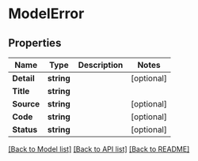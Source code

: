 # ModelError

## Properties

Name | Type | Description | Notes
------------ | ------------- | ------------- | -------------
**Detail** | **string** |  | [optional] 
**Title** | **string** |  | 
**Source** | **string** |  | [optional] 
**Code** | **string** |  | [optional] 
**Status** | **string** |  | [optional] 

[[Back to Model list]](../README.md#documentation-for-models) [[Back to API list]](../README.md#documentation-for-api-endpoints) [[Back to README]](../README.md)


